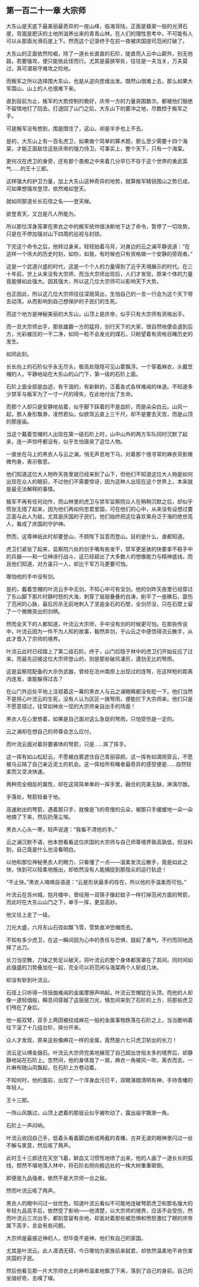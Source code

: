 ## 第一百二十一章 **大宗师**

大东山是天底下最美丽最奇异的一座山峰，临海背陆，正面是翡翠一般的光滑石崖，背面是肥沃的土地所滋养出来的青青山林。在人们的理性思考中，不可能有人可以从那面光滑石崖上下。然而这个记录终于在前一夜被庆国提司范闲打破了。

大东山的正面依然险崛，除了一道长长直直的石阶，陡直而入云中山巅外，别无他路，若要强攻，便只能依此径而行。尤其是最狭窄处，往往是一夫当关，万夫莫过，真可谓易守难攻之险地。

而叛军之所以选择围大东山，也是从逆向思维出发。既然山很难上去，那么如果大军围山，山上的人也很难下来。

直到目前为止，叛军的大势控制的极好，庆帝一方的力量突围数次，都被他们狠绝不留情地打了回去。打退回了山门之后，大东山下的要冲之地，尽数控于叛军之手。

可是叛军没有想到，围是围住了，这山，却是半步也上不去。

是的，大东山上有一百名虎卫，如果做个简单的算术题，那么至少需要十四个海棠，才能正面敌住这些庆帝的强力侍卫。可事实上，整个天下，只有一个海棠。

更何况在虎卫的身旁，还有那个愚痴之中夹着几分早已不存于这个世界的勇武英气……的王十三郎。

这样强大的护卫力量，加上大东山这种奇异的地势，就算叛军精锐围山之势已成，可如果想强攻登顶，依然难如登天。

就如同那道长长石径之名——登天梯。

欲登青天，又岂是凡人所能为。

所以那位浑身笼罩在黑衣之中的叛军统帅很决断地下达了命令，暂停了一切攻势，只是在不停加强对山下四周的巡视与封锁。

下完这个命令之后，他转过身来，轻轻拍着马背，对身边的云之澜平静说道：“在这样一个伟大的历史时刻，如你，如我，有时候也只有资格做一个安静的旁观者。”

这是一个武道兴盛的时代，这是一个个人的力量得到了近乎天境展示的时代。在三十年前，世上从来没有大宗师，而当大宗师出现后，人们才发现，原来个体的力量竟能够如此强大。因其强大，所以这几位大宗师可以影响天下大势。

也正因此，所以这几位大宗师往往深居简出，生怕自己的一言一行会为这个天下带去动荡，从而影响到自己想保护的子民们的生死。

而这个地方是神秘美丽的大东山，山顶上是庆帝，似乎只有大宗师有资格出手。

而一旦大宗师出手，那些雄霸一方的猛将，剑行天下的大家，很自然地便会退到后方，光彩被压的一干二净，如同一粒不会发光的煤石，只盼望着有资格目睹历史的发生。

如同此刻。

长长向上的石阶似乎永无尽头，极高处隐隐可见山雾飘浮。一个穿着麻衣，头戴笠帽的人，平静地站在大东山的山门下，第一级的石阶上面。

石阶上面全部是血迹，有干涸的，有新鲜的，泛着各式各样难闻的味道。不知道多少禁军与叛军为了一寸一尺的得失，在此地付出了生命。

而那个人却只是安静地站着，似乎脚下踩着的不是血阶，而是朵朵白云。山风一起，那人身形飘渺，凌然若仙，似欲驾云直上三千尺，却不是要去天宫，而是山顶的那座庙。

当这个戴着笠帽的人出现在第一级石阶上时，山中山外的两方军队同时沉默了起来，连一声惊呼都没有，似乎生怕唐突了这位人物。

一直坐在马上的黑衣人与云之澜，悄无声息地下马，对着那个很寻常的麻衣背影微微佝身，表示敬意。

他们知道这位大人物昨天夜里就已经来到了山下，但他们不知道这位大人物是如何出现在众人的眼前，不过他们不需要惊讶，因为这种人出现在这个世界上，本来就是最无法解释的事情。

叛军不再有任何动作，而山林里的虎卫与禁军监察院众人在稍稍沉默之后，却似乎慌张无措了起来，因为他们再如何忠君爱国，可在他们的心中，从来没有设想过要正面与此人为敌，尤其是庆国的子民们，他们始终把这位喜欢乘舟泛于海的绝世高人，看成了庆国的守护神。

然而，这尊神祇此时却要登山，不顾陛下旨意而登山。目的是什么，谁都知道。

虎卫们紧张了起来，监察院六处的剑手嘴有些发干，禁军更是骇的快要拿不稳手中的兵器——和一位神进行战斗，这已经超出了大多数人的想像能力与精神底线，而且他们知道，对方虽只一人，却比千军万马更要可怕。

哪怕他的手中没有剑。

是的，戴着笠帽的叶流云手中无剑，不知心中可有宝剑。他的剑昨天夜里已经穿过了东山脚下那片时静时怒的大海，刺穿了层层叠叠的白涛，削平了一座礁石，震伤了范闲的心脉，最后厉杀无前地刺入了坚逾金石的石壁，全剑尽没，只在石壁上留了一个微微突出的剑柄。

然而全天下的人都知道，叶流云大宗师，手中没有剑的时候更可怕。在那些传说中，叶流云因为一件不为人知的故事，毅然弃剑，于山云之中感悟得流云散手，从此才晋入了宗师的境界。

叶流云此时已经踏上了第二级石阶。终于，山门后隐于林中的虎卫们开始反应了过来。而最先迎接这位大宗师登山的，则是那些破风凄厉，遵劲无比的弩雨。

这是监察院配备的大杀伤武器，曾经在沧州南原上出现过的连弩，在这样短的距离内连发，谁能躲得过去？

在山门外远处平地上注视着这一幕的黑衣人与云之澜眼睛都没有眨一下。他们当然不是担心叶流云的生死，没有人认为区区一拨弩雨，便能拦下大宗师来。他们只是不愿意错过，往常如神龙一现的大宗师亲自出手的场面！

黑衣人在心里想着，如果是自己面对这么急促的弩雨，只怕受伤是一定的。

云之澜却在想自己的师尊会怎么应付。

而叶流云面对着将要袭体的弩箭，只是……挥了挥手。

这一挥有如山松赶云，不愿被白雾遮住自己青丽容颜。这一挥有如滴雨穿云，不愿被乌云隔了自己亲近泥土的机会。这一挥给所有睹者最奇异的感受便是……自然轻柔而又坚决快速。

两种完全相反的属性，却在这简简单单的一挥手里，融合的完美无缺，淋漓尽致。

手落处，弩箭轻垂于地。

高速射出的弩箭，遇着那只手，就像是飞的奇慢的云朵，被那只手缓缓地一朵一朵地摘了下来，然后扔落尘埃。

黑衣人心头一寒，轻声说道：“我看不清他的手。”

云之澜沉默不语，他本想看看这位庆国的大宗师与自己师尊境界孰高孰低，但没料到，自己竟是什么也没看明白。

以他和那位神秘黑衣人的眼力，只看懂了一点——温柔发流云散手，竟是如此之快，快到可以轻柔地施出，却依然没有人能捕捉到那指尖的运行轨迹！

“不止快。”黑衣人喃喃自语道：“云是形状最多的存在，所以他的手温柔而可怕。”

叶流云在苏州城，抱月楼中，曾经用一双筷子像赶蚊子一样打掉范闲方面的弩箭，而此时在大东山山门之下，单手一挥，更显高妙。

他又往上走了一级。

刀光大盛，六月东山石径如飘飞雪，雪势直冲笠帽而去。

不知有多少虎卫，在这一瞬间因为心中的责任与恐惧，鼓起了勇气，不约而同地选择了出刀。

长刀当空舞，刀锋之势足以破天，将叶流云的整个身体都笼罩在了其间。同时间如此强盛的刀势叠加在一起，完全可以将范闲与海棠两个人斩成几块。

却没有斩到叶流云。

石径上只听得一阵扭曲难闻的金属摩擦声响起，叶流云笠帽犹在头顶，而他的人却像一道轻烟般，瞬息间穿越了这层层刀光，倏忽间来到了石阶的上方，将那些虎卫们甩在了身后。

他一振双臂，双手上两团被绞成麻花一般的金属事物跌落在石阶之上，当当脆响着往下滚了十几组台阶，摔分开来。

众人才发现，原来这些像麻花一样的金属，竟然是六七只虎卫斩出的长刀！

流云足以缚金捆石。叶流云大宗师完美地展现了自己超出世俗太多的境界后，却静静地站在石阶上。忽然间，他的身体晃了一晃，麻衣一角被风一吹，离衣而去，一片麻布随山风飘起，在石阶上方卷动着。

不知何时，他的面前，出现了一个浑身血污已干，双眼湛朗清明有神，手持青幡的年轻人。

王十三郎。

一阵山风飘过，山顶上遮着的那层云似乎被吹动了，露出庙宇飘渺一角。

石阶上一声闷响。

叶流云收回自己手，低着头看着脚边断成两截的青幡，古井无波的眼神里闪过一丝不解与笑意，然后咳了两声。

此时王十三郎还在天空飞着，鲜血又习惯性地喷了出来，他的人画了一道长长的弧线，颓然不堪地落入林中，将石阶右侧向极远处的一株大树重重砸倒。

即便是九品强者，依然不是大宗师一合之敌。

然而叶流云咳了两声。

黑衣人的眼中闪过一丝忧色，知道叶流云看似不可能地连破弩箭虎卫和那名强大的年轻九品高手后，依然受了影响——他清楚，以大宗师的境界，应该不会受伤，然而叶流云三次出手，都刻意留有余地，却面对着那些被恐惧和愤怒激红了眼的庆帝属下高手，总会有些问题。

大宗师是最接近神的人，但毕竟不是神，他们有自己的家国。

尤其是叶流云。此人潇洒无碍，今日哪怕为家族前来弑君，却依然温柔地不肯伤害庆国的子民。

然后他看见那一片大宗师衣上的麻布温柔地飘了下来，落到了自己的身前，自己的坐骑好奇，去嗅了嗅。

